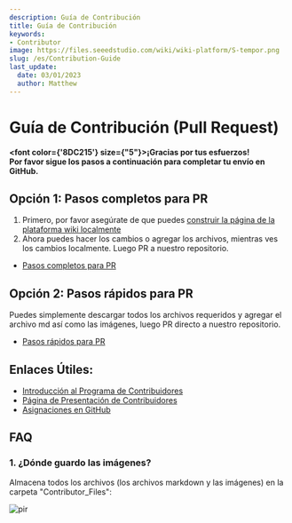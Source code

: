 ```yaml
---
description: Guía de Contribución
title: Guía de Contribución
keywords:
- Contributor
image: https://files.seeedstudio.com/wiki/wiki-platform/S-tempor.png
slug: /es/Contribution-Guide
last_update:
  date: 03/01/2023
  author: Matthew
---
```


# Guía de Contribución (Pull Request)

<strong><font color={'8DC215'} size={"5"}>¡Gracias por tus esfuerzos! <br /> Por favor sigue los pasos a continuación para completar tu envío en GitHub.</font></strong>

## Opción 1: Pasos completos para PR

1. Primero, por favor asegúrate de que puedes [construir la página de la plataforma wiki localmente](/Deploy_Page_Locally)
2. Ahora puedes hacer los cambios o agregar los archivos, mientras ves los cambios localmente. Luego PR a nuestro repositorio.

- [Pasos completos para PR](/full_steps_pull_request)

## Opción 2: Pasos rápidos para PR

Puedes simplemente descargar todos los archivos requeridos y agregar el archivo md así como las imágenes, luego PR directo a nuestro repositorio.

- [Pasos rápidos para PR](/quick_pull_request)

## Enlaces Útiles:

- [Introducción al Programa de Contribuidores](/Contributor)
- [Página de Presentación de Contribuidores](/contributors)
- [Asignaciones en GitHub](https://github.com/orgs/Seeed-Studio/projects/6)

## FAQ

### 1. ¿Dónde guardo las imágenes?

Almacena todos los archivos (los archivos markdown y las imágenes) en la carpeta "Contributor_Files":

<p style={{textAlign: 'center'}}><img src="http://files.seeedstudio.com/wiki/wiki-platform/contributor/files_stored.png" alt="pir" width={800} height="auto" /></p>

